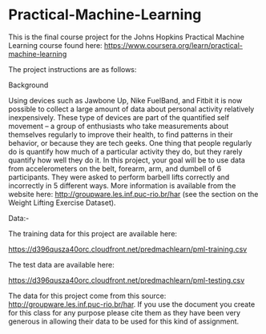 # Practical-Machine-Learning
This is the final course project for the Johns Hopkins Practical Machine Learning course found here: https://www.coursera.org/learn/practical-machine-learning

The project instructions are as follows:

  Background

  Using devices such as Jawbone Up, Nike FuelBand, and Fitbit it is now possible to collect a large amount of data about personal activity relatively inexpensively. These type of devices are part of the quantified self movement – a group of enthusiasts who take measurements about themselves regularly to improve their health, to find patterns in their behavior, or because they are tech geeks. One thing that people regularly do is quantify how much of a particular activity they do, but they rarely quantify how well they do it. In this project, your goal will be to use data from accelerometers on the belt, forearm, arm, and dumbell of 6 participants. They were asked to perform barbell lifts correctly and incorrectly in 5 different ways. More information is available from the website here: http://groupware.les.inf.puc-rio.br/har (see the section on the Weight Lifting Exercise Dataset).

  Data:-

  The training data for this project are available here:

  https://d396qusza40orc.cloudfront.net/predmachlearn/pml-training.csv

  The test data are available here:

  https://d396qusza40orc.cloudfront.net/predmachlearn/pml-testing.csv

  The data for this project come from this source: http://groupware.les.inf.puc-rio.br/har. If you use the document you create for this class for any purpose please cite them as they have been very generous in allowing their data to be used for this kind of assignment.
